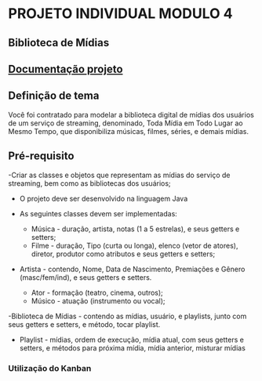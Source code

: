 # PROJETO INDIVIDUAL MODULO 4
## Biblioteca de Mídias


##  [Documentação projeto](#)

## Definição de tema

 Você foi contratado para modelar a biblioteca digital de mídias dos usuários de
um serviço de streaming, denominado, Toda Mídia em Todo Lugar ao
Mesmo Tempo, que disponibiliza músicas, filmes, séries, e demais mídias.


 ## Pré-requisito

-Criar as classes e objetos que representam as mídias do serviço de streaming, bem como as
bibliotecas dos usuários;


- O projeto deve ser desenvolvido na linguagem Java

- As seguintes classes devem ser implementadas:

  * Música - duração, artista, notas (1 a 5 estrelas), e seus
getters e setters;
  *  Filme - duração, Tipo (curta ou longa), elenco (vetor de
atores), diretor, produtor como atributos e seus getters e
setters;

- Artista - contendo, Nome, Data de Nascimento, Premiações e
Gênero (masc/fem/ind), e seus getters e setters.

  * Ator - formação (teatro, cinema, outros);
  * Músico - atuação (instrumento ou vocal);

-Biblioteca de Mídias - contendo as mídias, usuário, e playlists,
junto com seus getters e setters, e método, tocar playlist.

- Playlist - mídias, ordem de execução, mídia atual, com seus
getters e setters, e métodos para próxima mídia, mídia anterior,
misturar mídias 




### Utilização do Kanban
